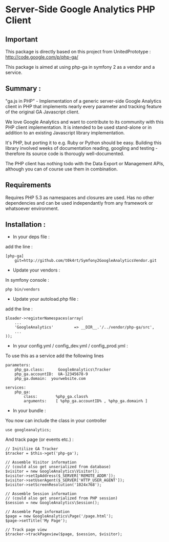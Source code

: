 # Server-Side Google Analytics PHP Client

## Important  
This package is directly based on this project from UnitedPrototype : http://code.google.com/p/php-ga/ 

This package is aimed at using php-ga in symfony 2 as a vendor and a service.


## Summary :
"ga.js in PHP" - Implementation of a generic server-side Google Analytics client in PHP that implements nearly every parameter and tracking feature of the original GA Javascript client.

We love Google Analytics and want to contribute to its community with this PHP client implementation. It is intended to be used stand-alone or in addition to an existing Javascript library implementation.

It's PHP, but porting it to e.g. Ruby or Python should be easy. Building this library involved weeks of documentation reading, googling and testing - therefore its source code is thorougly well-documented.

The PHP client has nothing todo with the Data Export or Management APIs, although you can of course use them in combination.

## Requirements

Requires PHP 5.3 as namespaces and closures are used. Has no other dependencies and can be used independantly from any framework or whatsoever environment.

## Installation :

* In your deps file :

add the line : 

    [php-ga]
        git=http://github.com/t0k4rt/Symfony2GoogleAnalyticsVendor.git

* Update your vendors :

In symfony console : 

    php bin/vendors
    
* Update your autoload.php file :

add the line :
 
    $loader->registerNamespaces(array(
        ...
        'GoogleAnalytics'         => __DIR__.'/../vendor/php-ga/src',
        ...
    ));
    
* In your config.yml / config_dev.yml / config_prod.yml :

To use this as a service add the following lines

    parameters:
        php_ga.class:      GoogleAnalytics\Tracker
        php_ga.accountID:  UA-12345678-9
        php_ga.domain:  yourwebsite.com

    services:
        php_ga:
            class:        %php_ga.class%
            arguments:    [ %php_ga.accountID% , %php_ga.domain% ]
        
        
* In your bundle :

You now can include the class in your controller

 
    use googleanalytics;

And track page (or events etc.) :

    // Initilize GA Tracker
    $tracker = $this->get('php-ga');
    
    // Assemble Visitor information
    // (could also get unserialized from database)
    $visitor = new GoogleAnalytics\Visitor();
    $visitor->setIpAddress($_SERVER['REMOTE_ADDR']);
    $visitor->setUserAgent($_SERVER['HTTP_USER_AGENT']);
    $visitor->setScreenResolution('1024x768');
    
    // Assemble Session information
    // (could also get unserialized from PHP session)
    $session = new GoogleAnalytics\Session();
    
    // Assemble Page information
    $page = new GoogleAnalytics\Page('/page.html');
    $page->setTitle('My Page');
    
    // Track page view
    $tracker->trackPageview($page, $session, $visitor);
    



        
        


